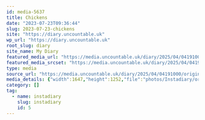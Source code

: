 ```yaml
---
id: media-5637
title: Chickens
date: "2023-07-23T09:36:44"
slug: 2023-07-23-chickens
site: "https://diary.uncountable.uk"
wp_url: "https://diary.uncountable.uk"
root_slug: diary
site_name: My Diary
featured_media_url: "https://media.uncountable.uk/diary/2025/04/04191000/original_0a916589-e42b-4114-adeb-57073c9a05c7_I%281%29.webp"
featured_media_srcset: "https://media.uncountable.uk/diary/2025/04/04191000/original_0a916589-e42b-4114-adeb-57073c9a05c7_I%281%29-300x228.webp 300w, https://media.uncountable.uk/diary/2025/04/04191000/original_0a916589-e42b-4114-adeb-57073c9a05c7_I%281%29-1024x778.webp 1024w, https://media.uncountable.uk/diary/2025/04/04191000/original_0a916589-e42b-4114-adeb-57073c9a05c7_I%281%29-150x150.webp 150w, https://media.uncountable.uk/diary/2025/04/04191000/original_0a916589-e42b-4114-adeb-57073c9a05c7_I%281%29-640x487.webp 640w, https://media.uncountable.uk/diary/2025/04/04191000/original_0a916589-e42b-4114-adeb-57073c9a05c7_I%281%29.webp 1647w"
type: media
source_url: "https://media.uncountable.uk/diary/2025/04/04191000/original_0a916589-e42b-4114-adeb-57073c9a05c7_I%281%29.webp"
media_details: {"width":1647,"height":1252,"file":"photos/Instadiary/original_0a916589-e42b-4114-adeb-57073c9a05c7_I(1).webp","filesize":195392,"sizes":{"medium":{"file":"original_0a916589-e42b-4114-adeb-57073c9a05c7_I(1)-300x228.webp","width":300,"height":228,"filesize":28554,"mime_type":"image/webp","source_url":"https://media.uncountable.uk/diary/2025/04/04191000/original_0a916589-e42b-4114-adeb-57073c9a05c7_I%281%29-300x228.webp"},"large":{"file":"original_0a916589-e42b-4114-adeb-57073c9a05c7_I(1)-1024x778.webp","width":1024,"height":778,"filesize":232582,"mime_type":"image/webp","source_url":"https://media.uncountable.uk/diary/2025/04/04191000/original_0a916589-e42b-4114-adeb-57073c9a05c7_I%281%29-1024x778.webp"},"thumbnail":{"file":"original_0a916589-e42b-4114-adeb-57073c9a05c7_I(1)-150x150.webp","width":150,"height":150,"filesize":10268,"mime_type":"image/webp","source_url":"https://media.uncountable.uk/diary/2025/04/04191000/original_0a916589-e42b-4114-adeb-57073c9a05c7_I%281%29-150x150.webp"},"mobwidth":{"file":"original_0a916589-e42b-4114-adeb-57073c9a05c7_I(1)-640x487.webp","width":640,"height":487,"filesize":113932,"mime_type":"image/webp","source_url":"https://media.uncountable.uk/diary/2025/04/04191000/original_0a916589-e42b-4114-adeb-57073c9a05c7_I%281%29-640x487.webp"},"full":{"file":"original_0a916589-e42b-4114-adeb-57073c9a05c7_I%281%29.webp","width":1647,"height":1252,"mime_type":"image/webp","source_url":"https://media.uncountable.uk/diary/2025/04/04191000/original_0a916589-e42b-4114-adeb-57073c9a05c7_I%281%29.webp"}},"image_meta":{"aperture":"0","credit":"","camera":"","caption":"","created_timestamp":"0","copyright":"","focal_length":"0","iso":"0","shutter_speed":"0","title":"","orientation":"0","keywords":[]}}
category: []
tag:
  - name: instadiary
    slug: instadiary
    id: 5
---
```


